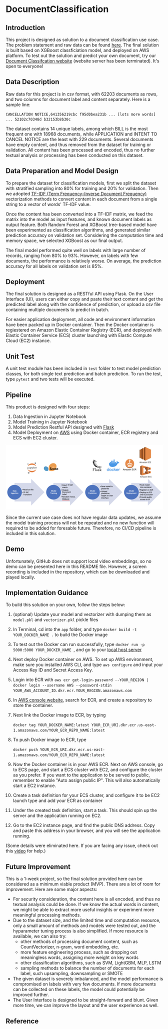 # DocumentClassification

## Introduction
This project is designed as solution to a document classification use case. The problem statement and raw data can be found [here](https://github.com/HeavyWater-Solutions/document-classification-test). The final solution is built based on XGBoost classficiation model, and deployed on AWS platform. To test out the solution and predict your own document, try our [Document Classifcation website](http://ec2-184-73-60-214.compute-1.amazonaws.com:8888) (website server has been terminated). It's open to everyone! 

## Data Description

Raw data for this project is in csv format, with 62203 documents as rows, and two columns for document label and content separately. Here is a sample line:

```
CANCELLATION NOTICE,641356219cbc f95d0bea231b ... [lots more words] ... 52102c70348d b32153b8b30c
```

The dataset contains 14 unique labels, among which BILL is the most frequent one with 18968 documents, while APPLICATION and INTENT TO CANCEL NOTICE are the least with 229 documents. Several documents have empty content, and thus removed from the dataset for training or validation. All content has been processed and encoded, thus no further textual analysis or processing has been conducted on this dataset. 

## Data Preparation and Model Design

To prepare the dataset for classification models, first we split the dataset with stratified sampling into 80% for training and 20% for validation. Then we adopted [TF-IDF (Term Frequency–Inverse Document Frequency)][1] vectorization methods to convert content in each document from a single string to a vector of words' TF-IDF value. 

Once the content has been converted into a TF-IDF matrix, we feed the matrix into the model as input features, and known document labels as output feature. Both Random Forest and XGBoost tree-based model have been experimented as classification algorithms, and generated similar prediction accuracy on validation set. Considering the computation time and memory space, we selected XGBoost as our final output. 

The final model performed quite well on labels with large number of records, ranging from 80% to 93%. However, on labels with few documents, the performance is relatively worse. On average, the prediction accuracy for all labels on validation set is 85%.

## Deployment

The final solution is designed as a RESTful API using Flask. On the User Interface (UI), users can either copy and paste their text content and get the predicted label along with the confidence of prediction, or upload a csv file containing multiple documents to predict in batch. 

For easier application deployment, all code and environment information have been packed up in Docker container. Then the Docker container is regiestered on Amazon Elastic Container Registry (ECR), and deployed with Elastic Container Service (ECS) cluster launching with Elastic Compute Cloud (EC2) instance. 

## Unit Test

A unit test module has been included in `test` folder to test model prediction classes, for both single text prediction and batch prediction. To run the test, type `pytest` and two tests will be executed. 

## Pipeline

This product is designed with four steps:

1. Data Ingestion in Jupyter Notebook
2. Model Training in Jupyter Notebook
3. Model Prediction Restful API designed with [Flask][2]
4. Model Deployment on [AWS][3] using Docker container, ECR registery and ECS with EC2 cluster.

![pipeline](Pipeline.png)

Since the current use case does not have regular data updates, we assume the model training process will not be repeated and no new function will required to be added for foresable future. Therefore, no CI/CD pipeline is included in this solution.

## Demo

Unfortunately, GitHub does not support local video embeddings, so no demo can be presented here in this README file. However, a screen recording is included in the repository, which can be downloaded and played locally.

## Implementation Guidance

To build this solution on your own, follow the steps below:

1. (optional) Update your model and vectorizer with dumping them as `model.pkl` and `vectorizer.pkl` pickle files

2. In Terminal, cd into the `app` folder, and type `docker build -t YOUR_DOCKER_NAME .` to build the Docker image

3. To test out the Docker can run successfully, type `docker run -p 5000:5000 YOUR_DOCKER_NAME `, and go to your [local host server](localhost:5000)

4. Next deploy Docker container on AWS. To set up AWS environment, make sure you installed AWS CLI, and type `aws configure` and input your Access Key ID and Secret Access Key.

5. Login into ECR with `aws ecr get-login-password --YOUR_REGION | docker login --username AWS --password-stdin YOUR_AWS_ACCOUNT_ID.dkr.ecr.YOUR_REGION.amazonaws.com`

6. In [AWS console website](https://console.aws.amazon.com), search for ECR, and create a repository to store the container.

7. Next link the Docker image to ECR, by typing 

   `docker tag YOUR_DOCKER_NAME:latest YOUR_ECR_URI.dkr.ecr.us-east-1.amazonaws.com/YOUR_ECR_REPO_NAME:latest` 

8. To push Docker image to ECR, type 

   `docker push YOUR_ECR_URI.dkr.ecr.us-east-1.amazonaws.com/YOUR_ECR_REPO_NAME:latest`

9. Now the Docker container is in your AWS ECR. Next on AWS console, go to ECS page, and start a ECS cluster with EC2, and configure the cluster as you prefer. If you want to the application to be served to public, remember to enable "Auto assign public IP". This will also automatically start a EC2 instance.

10. Create a task definition for your ECS cluster, and configure it to be EC2 launch type and add your ECR as container

11. Under the created task definition, start a task. This should spin up the server and the application running on EC2.

12. Go to the EC2 instance page, and find the public DNS address. Copy and paste this address in your browser, and you will see the application running.

(Some details were eliminated here. If you are facing any issue, check out this [video](https://youtu.be/zs3tyVgiBQQ) for help.)

## Future Improvement

This is a 1-week project, so the final solution provided here can be considered as a minimum viable product (MVP). There are a lot of room for improvement. Here are some major aspects:

* For security consideration, the content here is all encoded, and thus no textual analysis could be done. If we know the actual words in content, we might be able to extract more useful insights or experiment more meaningful processing methods.
* Due to the dataset size, and the limited time and computation resource, only a small amount of methods and models were tested out, and the hyparameter tuning process is also simplified. If more resource is available, we can also try:
  * other methods of processing document content, such as CountVectorizer, n-gram, word embedding, etc.
  * more feature engineering process, such as dropping out meaningless words, assigning more weight on key words
  * other classification algorithms, such as SVM, LightGBM, MLP, LSTM
  * sampling methods to balance the number of documents for each label, such upsampling, downsampling or SMOTE
* The given dataset is severely imbalanced, and the model performance is compromised on labels with very few documents. If more documents can be collected on these labels, the model could potentially be improved further.
* The User Interface is designed to be straight-forward and blunt. Given more time, we can improve the layout and the user experience as well.

## Reference
[1]: https://en.wikipedia.org/wiki/Tf–idf	"TF–IDF Explanation"
[2]: https://youtu.be/tjSV6pzJsGg	"Building a simple website and rest-api using Flask"
[3]: https://youtu.be/zs3tyVgiBQQ	"How to Deploy a Docker App to AWS using Elastic Container Service (ECS)"
